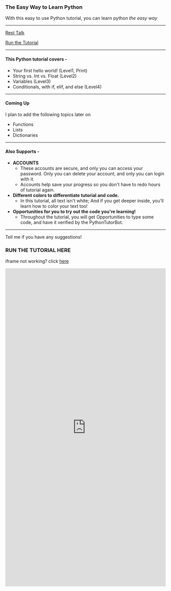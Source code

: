 ### The Easy Way to Learn Python

With this easy to use Python tutorial, you can learn python *the easy way*

____________________________________________________________________________________________________

<a href="https://repl.it/talk/learn/PYTHON-TUTORIAL/92006" class="btn btn-github"><span class="icon"></span>Repl Talk</a>

<a href="https://python.blip.gq/#run-the-tutorial-here" class="btn btn-github"><span class="icon"></span>Run the Tutorial</a>

____________________________________________________________________________________________________

#### This Python tutorial covers -
- Your first hello world! (Level1, Print)
- String vs. Int vs. Float (Level2)
- Variables (Level3)
- Conditionals, with if, elif, and else (Level4)



____________________________________________________________________________________________________


#### Coming Up
I plan to add the following topics later on

- Functions
- Lists
- Dictionaries

____________________________________________________________________________________________________

#### Also Supports - 
- **ACCOUNTS**
  - These accounts are secure, and only you can access your password. Only you can delete your account, and only you can login with it. 
  - Accounts help save your progress so you don't have to redo hours of tutorial again.
- **Different colors to differentiate tutorial and code.**
  - In this tutorial, all text isn't white; And if you get deeper inside, you'll learn how to color your text too!
- **Opportunities for you to try out the code you're learning!**
  - Throughout the tutorial, you will get Opportunities to type some code, and have it verified by the PythonTutorBot.
  
  
____________________________________________________________________________________________________

Tell me if you have any suggestions!



### RUN THE TUTORIAL HERE
iframe not working? click [here](https://repl.it/@CoolCoderSJ/Python-TheTutorial?lite=true&outputonly=1)

<iframe height="1000px" width="100%" src="https://repl.it/@CoolCoderSJ/Python-TheTutorial?lite=true&outputonly=1" scrolling="no" frameborder="no" allowtransparency="true" allowfullscreen="true" sandbox="allow-forms allow-pointer-lock allow-popups allow-same-origin allow-scripts allow-modals"></iframe>
